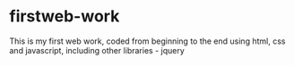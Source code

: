 # firstweb-work
This is my first web work, coded from beginning to the end using html, css and javascript, including other libraries - jquery
